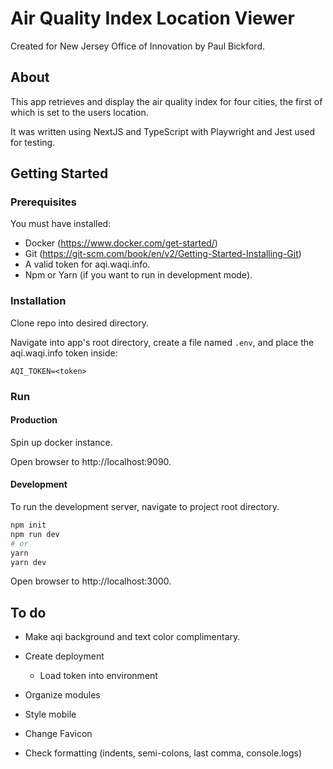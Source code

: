 # Air Quality Index Location Viewer

Created for New Jersey Office of Innovation by Paul Bickford.

## About

This app retrieves and display the air quality index for four cities, the first of which is set to the users location.

It was written using NextJS and TypeScript with Playwright and Jest used for testing.

## Getting Started

### Prerequisites

You must have installed:

- Docker (https://www.docker.com/get-started/)
- Git (https://git-scm.com/book/en/v2/Getting-Started-Installing-Git)
- A valid token for aqi.waqi.info.
- Npm or Yarn (if you want to run in development mode).

### Installation

Clone repo into desired directory.

Navigate into app's root directory, create a file named `.env`, and place the aqi.waqi.info token inside:

```
AQI_TOKEN=<token>
```

### Run

#### Production

Spin up docker instance.

Open browser to http://localhost:9090.

#### Development

To run the development server, navigate to project root directory.

```bash
npm init
npm run dev
# or
yarn
yarn dev
```
Open browser to http://localhost:3000.

## To do

- Make aqi background and text color complimentary.

- Create deployment
    - Load token into environment

- Organize modules

- Style mobile
- Change Favicon

- Check formatting (indents, semi-colons, last comma, console.logs)